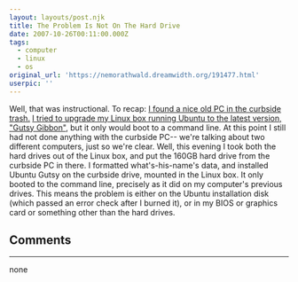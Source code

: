 ```yaml
---
layout: layouts/post.njk
title: The Problem Is Not On The Hard Drive
date: 2007-10-26T00:11:00.000Z
tags:
  - computer
  - linux
  - os
original_url: 'https://nemorathwald.dreamwidth.org/191477.html'
userpic: ''
---
```

Well, that was instructional. To recap: [I found a nice old PC in the curbside trash.](http://matt-arnold.livejournal.com/199578.html) [I tried to upgrade my Linux box running Ubuntu to the latest version, "Gutsy Gibbon"](http://matt-arnold.livejournal.com/201575.html), but it only would boot to a command line. At this point I still had not done anything with the curbside PC-- we're talking about two different computers, just so we're clear. Well, this evening I took both the hard drives out of the Linux box, and put the 160GB hard drive from the curbside PC in there. I formatted what's-his-name's data, and installed Ubuntu Gutsy on the curbside drive, mounted in the Linux box. It only booted to the command line, precisely as it did on my computer's previous drives. This means the problem is either on the Ubuntu installation disk (which passed an error check after I burned it), or in my BIOS or graphics card or something other than the hard drives.

## Comments

---

none
